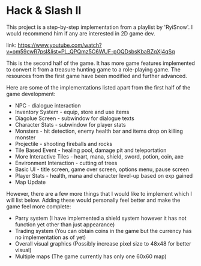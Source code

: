 # Hack & Slash II

This project is a step-by-step implementation from a playlist by 'RyiSnow'. I would recommend him if any are interested in 2D game dev.

link: https://www.youtube.com/watch?v=om59cwR7psI&list=PL_QPQmz5C6WUF-pOQDsbsKbaBZqXj4qSq

This is the second half of the game. It has more game features implemented to convert it from a treasure hunting game
to a role-playing game. The resources from the first game have been modified and further advanced.

Here are some of the implementations listed apart from the first half of the game development:
- NPC - dialogue interaction
- Inventory System - equip, store and use items
- Diagolue Screen - subwindow for dialogue texts
- Character Stats - subwindow for player stats
- Monsters - hit detection, enemy health bar and items drop on killing monster
- Projectile - shooting fireballs and rocks
- Tile Based Event - healing pool, damage pit and teleportation
- More Interactive Tiles - heart, mana, shield, sword, potion, coin, axe
- Environment Interaction - cutting of trees
- Basic UI - title screen, game over screen, options menu, pause screen
- Player Stats - health, mana and character level-up based on exp gained
- Map Update


However, there are a few more things that I would like to implement which I will list below. Adding these would personally
feel better and make the game feel more complete:
- Parry system (I have implemented a shield system however it has not function yet other than just appearance)
- Trading system (You can obtain coins in the game but the currency has no implementation as of yet)
- Overall visual graphics (Possibly increase pixel size to 48x48 for better visual)
- Multiple maps (The game currently has only one 60x60 map)
